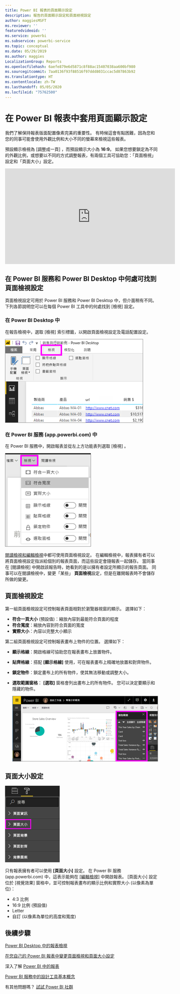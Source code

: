 ```yaml
---
title: Power BI 報表的頁面顯示設定
description: 報告的頁面顯示設定和頁面檢視設定
author: maggiesMSFT
ms.reviewer: ''
featuredvideoid: ''
ms.service: powerbi
ms.subservice: powerbi-service
ms.topic: conceptual
ms.date: 05/29/2019
ms.author: maggies
LocalizationGroup: Reports
ms.openlocfilehash: 6aefe879e6d5871c8f88ac15407038aa600bf980
ms.sourcegitcommit: 7aa0136f93f88516f97ddd8031ccac5d07863b92
ms.translationtype: HT
ms.contentlocale: zh-TW
ms.lasthandoff: 05/05/2020
ms.locfileid: "75762500"
---
```

# <a name="apply-page-display-settings-in-a-power-bi-report"></a>在 Power BI 報表中套用頁面顯示設定
我們了解保持報表版面配置像素完美的重要性。 有時候這會有點困難，因為您和您的同事可能會使用外觀比例和大小不同的螢幕來檢視這些報表。 

預設顯示檢視為 [調整成一頁]  ，而預設顯示大小為 **16:9**。 如果您想要鎖定為不同的外觀比例，或想要以不同的方式調整報表，有兩個工具可協助您：「頁面檢視」設定和「頁面大小」設定。


<iframe width="560" height="315" src="https://www.youtube.com/embed/5tg-OXzxe2g" frameborder="0" allowfullscreen></iframe>


## <a name="where-to-find-page-view-settings-in-the-power-bi-service-and-power-bi-desktop"></a>在 Power BI 服務和 Power BI Desktop 中何處可找到頁面檢視設定
頁面檢視設定可用於 Power BI 服務和 Power BI Desktop 中，但介面稍有不同。 下列各節說明您可以在每個 Power BI 工具中的何處找到 [檢視] 設定。

### <a name="in-power-bi-desktop"></a>在 Power BI Desktop 中
在報告檢視中，選取 [檢視]  索引標籤，以開啟頁面檢視設定及電話配置設定。

  ![Desktop 頁面檢視設定](media/power-bi-report-display-settings/power-bi-desktop-view-settings.png)

### <a name="in-the-power-bi-service-apppowerbicom"></a>在 Power BI 服務 (app.powerbi.com) 中
在 Power BI 服務中，開啟報表並從左上方功能表列選取 [檢視]  。

![服務頁面檢視設定](media/power-bi-report-display-settings/power-bi-change-page-view.png)

[閱讀檢視和編輯檢視](consumer/end-user-reading-view.md)中都可使用頁面檢視設定。 在編輯檢視中，報表擁有者可以將頁面檢視設定指派給個別的報表頁面，而這些設定會隨報表一起儲存。 當同事在 [閱讀檢視] 中開啟該報告時，她看到的是以擁有者設定所顯示的報告頁面。 同事可以在閱讀檢視中，變更「某些」  **頁面檢視**設定，但是在離開報表時不會儲存所做的變更。

## <a name="page-view-settings"></a>頁面檢視設定
第一組頁面檢視設定可控制報表頁面相對於瀏覽器視窗的顯示。 選擇如下：

* **符合一頁大小** (預設值)：縮放內容到最能符合頁面的程度
* **符合寬度**：縮放內容到符合頁面的寬度
* **實際大小**：內容以完整大小顯示

第二組頁面檢視設定可控制報表畫布上物件的位置。 選擇如下：

* **顯示格線**：開啟格線可協助您在報表畫布上放置物件。
* **貼齊格線**：搭配 **[顯示格線]** 使用，可在報表畫布上精確地放置和對齊物件。 
* **鎖定物件**：鎖定畫布上的所有物件，使其無法移動或調整大小。
* **選取範圍窗格**： **[選取]** 窗格會列出畫布上的所有物件。 您可以決定要顯示和隱藏的物件。

    ![選取窗格](media/power-bi-report-display-settings/power-bi-selection-pane.png)



## <a name="page-size-settings"></a>頁面大小設定
![變更 [頁面大小] 設定](media/power-bi-report-display-settings/power-bi-page-size.png)

只有報表擁有者可以使用 **[頁面大小]** 設定。 在 Power BI 服務 (app.powerbi.com) 中，這表示能夠在 [[編輯檢視]](consumer/end-user-reading-view.md) 中開啟報表。 [頁面大小]  設定位於 [視覺效果]  窗格中，並可控制報表畫布的顯示比例和實際大小 (以像素為單位)：   

* 4:3 比例
* 16:9 比例 (預設值)
* Letter
* 自訂 (以像素為單位的高度和寬度)

## <a name="next-steps"></a>後續步驟
[Power BI Desktop 中的報表檢視](desktop-report-view.md)

[在您自己的 Power BI 報表中變更頁面檢視和頁面大小設定](consumer/end-user-report-view.md)

深入了解 [Power BI 中的報表](consumer/end-user-reports.md)

[Power BI 服務中的設計工具基本概念](service-basic-concepts.md)

有其他問題嗎？ [試試 Power BI 社群](https://community.powerbi.com/)

